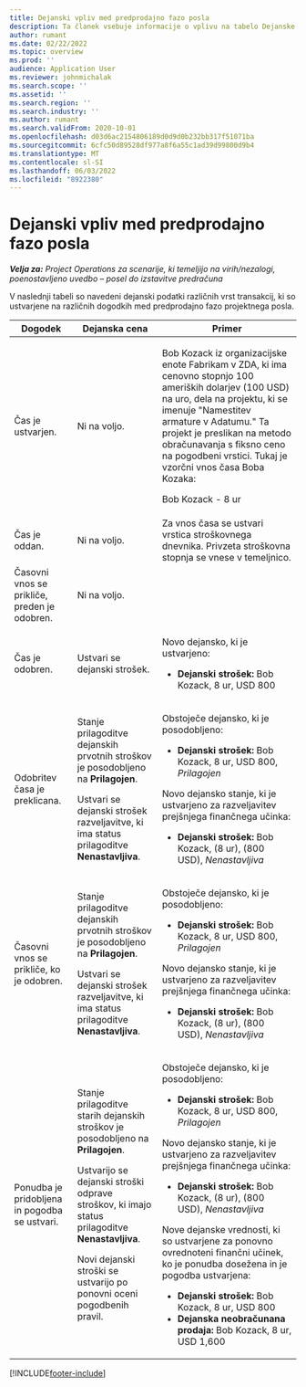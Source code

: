 ```yaml
---
title: Dejanski vpliv med predprodajno fazo posla
description: Ta članek vsebuje informacije o vplivu na tabelo Dejanske vrednosti na različnih dogodkih, medtem ko je posel v fazi predprodaje v Microsoftu Dynamics 365 Project Operations.
author: rumant
ms.date: 02/22/2022
ms.topic: overview
ms.prod: ''
audience: Application User
ms.reviewer: johnmichalak
ms.search.scope: ''
ms.assetid: ''
ms.search.region: ''
ms.search.industry: ''
ms.author: rumant
ms.search.validFrom: 2020-10-01
ms.openlocfilehash: d03d6ac2154806189d0d9d0b232bb317f51071ba
ms.sourcegitcommit: 6cfc50d89528df977a8f6a55c1ad39d99800d9b4
ms.translationtype: MT
ms.contentlocale: sl-SI
ms.lasthandoff: 06/03/2022
ms.locfileid: "8922380"
---
```

# <a name="actuals-impact-during-the-pre-sales-stage-of-an-engagement"></a>Dejanski vpliv med predprodajno fazo posla

_**Velja za:** Project Operations za scenarije, ki temeljijo na virih/nezalogi, poenostavljeno uvedbo – posel do izstavitve predračuna_

V naslednji tabeli so navedeni dejanski podatki različnih vrst transakcij, ki so ustvarjene na različnih dogodkih med predprodajno fazo projektnega posla.

| Dogodek | Dejanska cena | Primer |
|---|---|---|
| Čas je ustvarjen. | Ni na voljo. | <p>Bob Kozack iz organizacijske enote Fabrikam v ZDA, ki ima cenovno stopnjo 100 ameriških dolarjev (100 USD) na uro, dela na projektu, ki se imenuje "Namestitev armature v Adatumu." Ta projekt je preslikan na metodo obračunavanja s fiksno ceno na pogodbeni vrstici. Tukaj je vzorčni vnos časa Boba Kozaka:</p><p>Bob Kozack - 8 ur</p> |
| Čas je oddan. | Ni na voljo. | Za vnos časa se ustvari vrstica stroškovnega dnevnika. Privzeta stroškovna stopnja se vnese v temeljnico. |
| Časovni vnos se prikliče, preden je odobren. | Ni na voljo. | |
| Čas je odobren. | Ustvari se dejanski strošek. | <p>Novo dejansko, ki je ustvarjeno:</p><ul><li>**Dejanski strošek:** Bob Kozack, 8 ur, USD 800</li></ul> |
| Odobritev časa je preklicana. | <p>Stanje prilagoditve dejanskih prvotnih stroškov je posodobljeno na **Prilagojen**.</p><p>Ustvari se dejanski strošek razveljavitve, ki ima status prilagoditve **Nenastavljiva**.</p> | <p>Obstoječe dejansko, ki je posodobljeno:</p><ul><li>**Dejanski strošek:** Bob Kozack, 8 ur, USD 800, *Prilagojen*</li></ul><p>Novo dejansko stanje, ki je ustvarjeno za razveljavitev prejšnjega finančnega učinka:</p><ul><li>**Dejanski strošek:** Bob Kozack, (8 ur), (800 USD), *Nenastavljiva*</li></ul> |
| Časovni vnos se prikliče, ko je odobren. | <p>Stanje prilagoditve dejanskih prvotnih stroškov je posodobljeno na **Prilagojen**.</p><p>Ustvari se dejanski strošek razveljavitve, ki ima status prilagoditve **Nenastavljiva**.</p> | <p>Obstoječe dejansko, ki je posodobljeno:</p><ul><li>**Dejanski strošek:** Bob Kozack, 8 ur, USD 800, *Prilagojen*</li></ul><p>Novo dejansko stanje, ki je ustvarjeno za razveljavitev prejšnjega finančnega učinka:</p><ul><li>**Dejanski strošek:** Bob Kozack, (8 ur), (800 USD), *Nenastavljiva*</li></ul> |
| Ponudba je pridobljena in pogodba se ustvari. | <p>Stanje prilagoditve starih dejanskih stroškov je posodobljeno na **Prilagojen**.</p><p>Ustvarijo se dejanski stroški odprave stroškov, ki imajo status prilagoditve **Nenastavljiva**.</p><p>Novi dejanski stroški se ustvarijo po ponovni oceni pogodbenih pravil.</p> | <p>Obstoječe dejansko, ki je posodobljeno:</p><ul><li>**Dejanski strošek:** Bob Kozack, 8 ur, USD 800, *Prilagojen*</li></ul><p>Novo dejansko stanje, ki je ustvarjeno za razveljavitev prejšnjega finančnega učinka:</p><ul><li>**Dejanski strošek:** Bob Kozack, (8 ur), (800 USD), *Nenastavljiva*</li></ul><p>Nove dejanske vrednosti, ki so ustvarjene za ponovno ovrednoteni finančni učinek, ko je ponudba dosežena in je pogodba ustvarjena:</p><ul><li>**Dejanski strošek:** Bob Kozack, 8 ur, USD 800</li><li>**Dejanska neobračunana prodaja:** Bob Kozack, 8 ur, USD 1,600</li></ul> |

[!INCLUDE[footer-include](../includes/footer-banner.md)]
